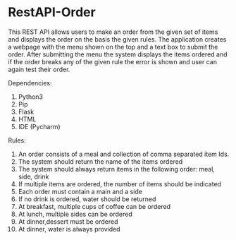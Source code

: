 # RestAPI-Order
This REST API allows users to make an order from the given set of items and displays the order on the basis the given rules. The application creates a webpage with the menu shown on the top and a text box to submit the order. After submitting the menu the system displays the items ordered and if the order breaks any of the given rule the error is shown and user can again test their order.

Dependencies:
1. Python3
2. Pip
4. Flask
5. HTML
6. IDE (Pycharm)

Rules:
1. An order consists of a meal and collection of comma separated item Ids.
2. The system should return the name of the items ordered
3. The system should always return items in the following order: meal, side, drink
4. If multiple items are ordered, the number of items should be indicated
5. Each order must contain a main and a side
6. If no drink is ordered, water should be returned
7. At breakfast, multiple cups of coffee can be ordered
8. At lunch, multiple sides can be ordered
9. At dinner,dessert must be ordered
10. At dinner, water is always provided
